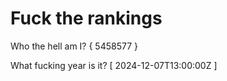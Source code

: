 # Fuck the rankings

Who the hell am I?
{ 5458577 }

What fucking year is it?
[ 2024-12-07T13:00:00Z ]
